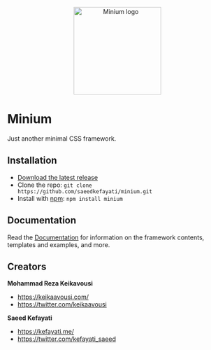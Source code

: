 <p align="center">
  <a href="https://saeedkefayati.github.io/minium/">
    <img src="https://saeedkefayati.github.io/minium/images/logo.png" alt="Minium logo" width="200" height="200">
  </a>
</p>



# Minium
Just another minimal CSS framework.


## Installation
- [Download the latest release](https://github.com/saeedkefayati/minium/archive/master.zip)
- Clone the repo: `git clone https://github.com/saeedkefayati/minium.git`
- Install with [npm](https://www.npmjs.com/): `npm install minium`


## Documentation
Read the [Documentation](https://saeedkefayati.github.io/minium/) for information on the framework contents, templates and examples, and more.


## Creators

**Mohammad Reza Keikavousi**

- <https://keikaavousi.com/>
- <https://twitter.com/keikaavousi>

**Saeed Kefayati**

- <https://kefayati.me/>
- <https://twitter.com/kefayati_saeed>
